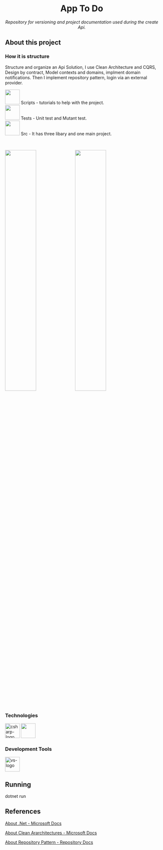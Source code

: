 <h1 align="center">App To Do</h1>
<p align="center"><i>Repository for versioning and project documentation used during the create Api.</i></p>

##  About this project

### How it is structure

<p>
Structure and organize an Api Solution, I use Clean Architecture and CQRS, Design by contract, Model contexts and domains, 
implment domain notifications. Then I implement repository pattern, login via an external provider.
</p>

<p display="inline-block">
<dl>
    <dt> 
          <img width="48" src="https://img.icons8.com/emoji/48/000000/open-file-folder-emoji.png"/>
           Scripts - tutorials to help with the project.      
    </dt>
    <dt> 
          <img width="48" src="https://img.icons8.com/emoji/48/000000/open-file-folder-emoji.png"/>
          Tests - Unit test and Mutant test.        
    </dt>
    <dt> 
          <img width="48" src="https://img.icons8.com/emoji/48/000000/open-file-folder-emoji.png"/>
          Src - It has three libary and one main project.       
    </dt>
</dl>
</p>

<br>
<p display="inline-block">
 <img align="left" width="45%" src="https://docs.microsoft.com/pt-br/dotnet/architecture/modern-web-apps-azure/media/image5-7.png"/> 
 <img align="rigth" width="45%" src="https://docs.microsoft.com/pt-br/azure/architecture/patterns/_images/command-and-query-responsibility-segregation-cqrs-separate-stores.png"/>
</p>
<br><br><br>

### Technologies
<p align="rigth" display="inline-block">
  <img width="48" src="https://www.freeiconspng.com/uploads/c-logo-icon-18.png" alt="csharp-logo"/>
  <img width="48" src="https://img.icons8.com/fluency/48/000000/docker.png"/>  
</p>
                                                                                                  
### Development Tools
<p display="inline-block">
  <img width="48" src="https://static.wikia.nocookie.net/logopedia/images/e/ec/Microsoft_Visual_Studio_2022.svg" alt="vs-logo"/>
</p>

## Running
dotnet run

## References
[About .Net - Microsoft Docs](https://docs.microsoft.com/pt-br/dotnet/fundamentals/)

[About Clean Ararchitectures - Microsoft Docs](https://docs.microsoft.com/pt-br/dotnet/architecture/modern-web-apps-azure/common-web-application-architectures)

[About Repository Pattern - Repository Docs](https://docs.microsoft.com/pt-br/dotnet/architecture/modern-web-apps-azure/common-web-application-architectures)




